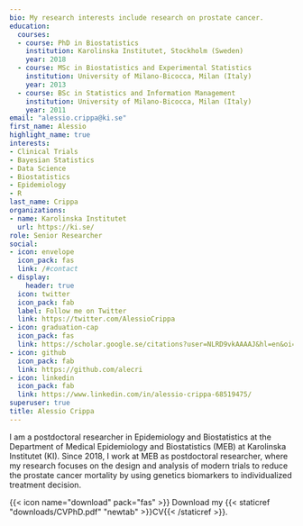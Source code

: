 ```yaml
---
bio: My research interests include research on prostate cancer.
education:
  courses:
  - course: PhD in Biostatistics
    institution: Karolinska Institutet, Stockholm (Sweden)
    year: 2018
  - course: MSc in Biostatistics and Experimental Statistics
    institution: University of Milano-Bicocca, Milan (Italy)
    year: 2013
  - course: BSc in Statistics and Information Management
    institution: University of Milano-Bicocca, Milan (Italy)
    year: 2011
email: "alessio.crippa@ki.se"
first_name: Alessio
highlight_name: true
interests:
- Clinical Trials
- Bayesian Statistics
- Data Science
- Biostatistics
- Epidemiology
- R
last_name: Crippa
organizations:
- name: Karolinska Institutet
  url: https://ki.se/
role: Senior Researcher
social:
- icon: envelope
  icon_pack: fas
  link: /#contact
- display:
    header: true
  icon: twitter
  icon_pack: fab
  label: Follow me on Twitter
  link: https://twitter.com/AlessioCrippa
- icon: graduation-cap
  icon_pack: fas
  link: https://scholar.google.se/citations?user=NLRD9vkAAAAJ&hl=en&oi=ao
- icon: github
  icon_pack: fab
  link: https://github.com/alecri
- icon: linkedin
  icon_pack: fab
  link: https://www.linkedin.com/in/alessio-crippa-68519475/
superuser: true
title: Alessio Crippa
---
```


I am a postdoctoral researcher in Epidemiology and Biostatistics at the Department of Medical Epidemiology and Biostatistics (MEB) at Karolinska Institutet (KI).
Since 2018, I work at MEB as postdoctoral researcher, where my research focuses on the design and analysis of modern trials to reduce the prostate cancer mortality by using genetics biomarkers to individualized treatment decision.  

{{< icon name="download" pack="fas" >}} Download my {{< staticref "downloads/CVPhD.pdf" "newtab" >}}CV{{< /staticref >}}.
